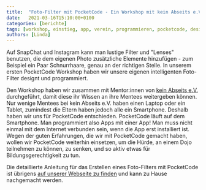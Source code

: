 ```yaml
---
title:  "Foto-Filter mit PocketCode - Ein Workshop mit kein Abseits e.V."
date:   2021-03-16T15:10:00+0100
categories: [berichte]
tags: [workshop, einstieg, app, verein, programmieren, pocketcode, design]
authors: [Linda]
---
```

Auf SnapChat und Instagram kann man lustige Filter und "Lenses" benutzen, 
die dem eigenen Photo zusätzliche Elemente hinzufügen - zum Beispiel ein Paar Schnurrhaare, genau an der richtigen Stelle. 
In unserem ersten PocketCode Workshop haben wir unsere eigenen intelligenten Foto-Filter designt und programmiert. 

Den Workshop haben wir zusammen mit Mentor:innen von [kein Abseits e.V.](https://www.kein-abseits.de/) durchgeführt, 
damit diese ihr Wissen an ihre Mentees weitergeben können. Nur wenige Mentees bei kein Abseits e.V. haben einen Laptop oder ein Tablet, 
zumindest die Eltern haben jedoch alle ein Smartphone. Deshalb haben wir uns für PocketCode entschieden. PocketCode läuft auf dem Smartphone. 
Man programmiert also Apps mit einer App! Man muss nicht einmal mit dem Internet verbunden sein, wenn die App erst installiert ist. 
Wegen der guten Erfahrungen, die wir mit PocketCode gemacht haben, wollen wir PocketCode weiterhin einsetzen, um die Hürde, 
an einem Dojo teilnehmen zu können, zu senken, und so aktiv etwas für Bildungsgerechtigkeit zu tun.

Die detaillierte Anleitung für das Erstellen eines Foto-Filters mit PocketCode ist übrigens [auf unserer Webseite zu finden](https://coderdojo-schoeneweide.github.io/docs/anleitung-pocketcode-ar.pdf) 
und kann zu Hause nachgemacht werden.

